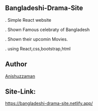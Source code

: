 ## Bangladeshi-Drama-Site 



. Simple React website

. Shown Famous celebraty of Bangladesh

. Shown their upcomin Movies.

. using React,css,bootstrap,html




## Author



[Anishuzzaman][author]

[author]: https://www.facebook.com/anishuzzaman




## Site-Link:

 https://bangladeshi-drama-site.netlify.app/
